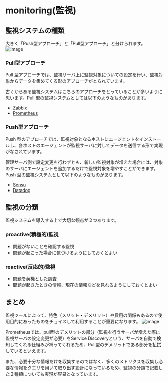 # monitoring(監視)

## 監視システムの種類

大きく「Push型アプローチ」と「Pull型アプローチ」と分けられます。
![image](https://user-images.githubusercontent.com/24913906/79302727-1ff83100-7f28-11ea-8571-06493ad4b7da.png)

### Pull型アプローチ

Pull 型アプローチでは、監視サーバ上に監視対象についての設定を行い、監視対象からデータを集めてくる形のアプローチがとられています。

古くからある監視システムはこちらのアプローチをとっていることが多いように思います。Pull 型の監視システムとしては以下のようなものがあります。

- [Zabbix](https://www.zabbix.com/jp)
- [Prometheus](https://prometheus.io/)

### Push型アプローチ

Push 型のアプローチでは、監視対象となるホストにエージェントをインストールし、各ホストのエージェントが監視サーバに対してデータを送信する形で実現がなされています。

管理サーバ側で設定変更を行わずとも、新しい監視対象が増えた場合には、対象のサーバにエージェントを追加するだけで監視対象を増やすことができます。Push 型の監視システムとして以下のようなものがあります。

- [Sensu](https://sensu.io/)
- [Datadog](https://www.datadoghq.com/ja/?utm_source=Advertisement&utm_medium=GoogleAdsNon1stTierBrand&utm_campaign=GoogleAdsNon1stTierBrand-JPNLangEN&utm_content=Brand&utm_keyword=%2Bdatadog&utm_matchtype=b&gclid=CjwKCAjwvtX0BRAFEiwAGWJyZOwjPjcc4rAofuU8c6ND9RFInP8XGbcaADPhdfuSkeGSv68Do0BrZhoCEU8QAvD_BwE)

## 監視の分類

監視システムを導入する上で大切な観点が２つあります。

### proactive(積極的)監視

- 問題がないことを確認する監視
- 問題が起こった場合に気づけるようにしておくとよい


### reactive(反応的)監視

- 問題を契機とした調査
- 問題が起きたときの情報、現在の情報などを見れるようにしておくとよい

## まとめ

監視ツールによって、特色（メリット・デメリット）や費用の関係もあるので使用目的にあったものをチョイスして利用することが重要になります。
![image](https://user-images.githubusercontent.com/24913906/79536677-95e0d180-80bb-11ea-82e2-aaa6f44f4a15.png)

Prometheusでは、pull型のデメリットの部分（監視を行うサーバが増えた際に監視サーバの設定変更が必要）をService Discoveryという、サーバを自動で検知してくれる仕組みが補ってくれるため、Pull型のデメリットである部分を払拭しているといえます。

また、必要十分な情報だけを収集するのではなく、多くのメトリクスを収集し必要な情報をクエリを用いて取り出す設計になっているため、監視の分類で記載した２種類についても実現が容易となっています。
